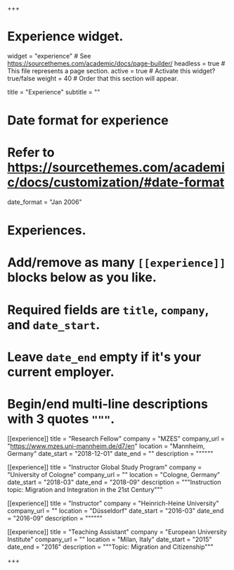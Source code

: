 +++
# Experience widget.
widget = "experience"  # See https://sourcethemes.com/academic/docs/page-builder/
headless = true  # This file represents a page section.
active = true  # Activate this widget? true/false
weight = 40  # Order that this section will appear.

title = "Experience"
subtitle = ""

# Date format for experience
#   Refer to https://sourcethemes.com/academic/docs/customization/#date-format
date_format = "Jan 2006"

# Experiences.
#   Add/remove as many `[[experience]]` blocks below as you like.
#   Required fields are `title`, `company`, and `date_start`.
#   Leave `date_end` empty if it's your current employer.
#   Begin/end multi-line descriptions with 3 quotes `"""`.
[[experience]]
  title = "Research Fellow"
  company = "MZES"
  company_url = "https://www.mzes.uni-mannheim.de/d7/en"
  location = "Mannheim, Germany"
  date_start = "2018-12-01"
  date_end = ""
  description = """"""

[[experience]]
  title = "Instructor Global Study Program"
  company = "University of Cologne"
  company_url = ""
  location = "Cologne, Germany"
  date_start = "2018-03"
  date_end = "2018-09"
  description = """Instruction topic: Migration and Integration in the 21st Century"""
  
[[experience]]
  title = "Instructor"
  company = "Heinrich-Heine University"
  company_url = ""
  location = "Düsseldorf"
  date_start = "2016-03"
  date_end = "2016-09"
  description = """"""

[[experience]]
  title = "Teaching Assistant"
  company = "European University Institute"
  company_url = ""
  location = "Milan, Italy"
  date_start = "2015"
  date_end = "2016"
  description = """Topic: Migration and Citizenship"""

+++
